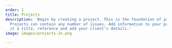 ```yaml
---
order: 1
title: Projects
description: 'Begin by creating a project. This is the foundation of your report.
  Projects can contain any number of issues. Add information to your project: Give
  it a title, reference and add your client’s details.'
image: images/projects-2x.png

---
```

